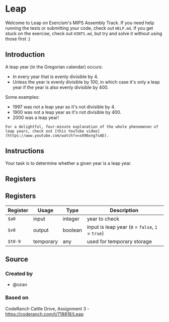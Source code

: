# Leap

Welcome to Leap on Exercism's MIPS Assembly Track.
If you need help running the tests or submitting your code, check out `HELP.md`.
If you get stuck on the exercise, check out `HINTS.md`, but try and solve it without using those first :)

## Introduction

A leap year (in the Gregorian calendar) occurs:

- In every year that is evenly divisible by 4.
- Unless the year is evenly divisible by 100, in which case it's only a leap year if the year is also evenly divisible by 400.

Some examples:

- 1997 was not a leap year as it's not divisible by 4.
- 1900 was not a leap year as it's not divisible by 400.
- 2000 was a leap year!

```exercism/note
For a delightful, four-minute explanation of the whole phenomenon of leap years, check out [this YouTube video](https://www.youtube.com/watch?v=xX96xng7sAE).
```

## Instructions

Your task is to determine whether a given year is a leap year.

## Registers

## Registers

| Register | Usage     | Type    | Description                                      |
| -------- | --------- | ------- | ------------------------------------------------ |
| `$a0`    | input     | integer | year to check                                    |
| `$v0`    | output    | boolean | input is leap year (`0` = `false`, `1` = `true`) |
| `$t0-9`  | temporary | any     | used for temporary storage                       |

## Source

### Created by

- @ozan

### Based on

CodeRanch Cattle Drive, Assignment 3 - https://coderanch.com/t/718816/Leap
